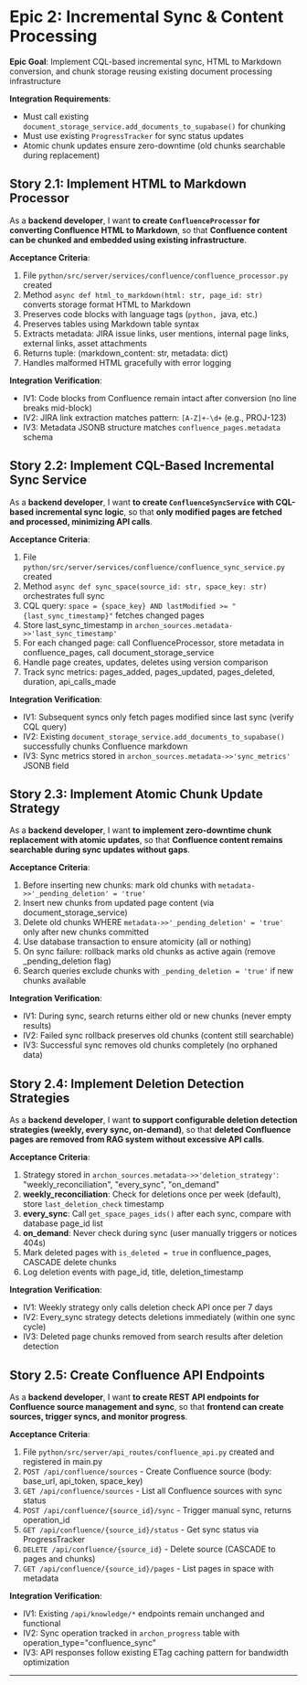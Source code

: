 # Epic 2: Incremental Sync & Content Processing

**Epic Goal**: Implement CQL-based incremental sync, HTML to Markdown conversion, and chunk storage reusing existing document processing infrastructure

**Integration Requirements**:
- Must call existing `document_storage_service.add_documents_to_supabase()` for chunking
- Must use existing `ProgressTracker` for sync status updates
- Atomic chunk updates ensure zero-downtime (old chunks searchable during replacement)

## Story 2.1: Implement HTML to Markdown Processor

As a **backend developer**,
I want **to create `ConfluenceProcessor` for converting Confluence HTML to Markdown**,
so that **Confluence content can be chunked and embedded using existing infrastructure**.

**Acceptance Criteria**:
1. File `python/src/server/services/confluence/confluence_processor.py` created
2. Method `async def html_to_markdown(html: str, page_id: str)` converts storage format HTML to Markdown
3. Preserves code blocks with language tags (```python, ```java, etc.)
4. Preserves tables using Markdown table syntax
5. Extracts metadata: JIRA issue links, user mentions, internal page links, external links, asset attachments
6. Returns tuple: (markdown_content: str, metadata: dict)
7. Handles malformed HTML gracefully with error logging

**Integration Verification**:
- IV1: Code blocks from Confluence remain intact after conversion (no line breaks mid-block)
- IV2: JIRA link extraction matches pattern: `[A-Z]+-\d+` (e.g., PROJ-123)
- IV3: Metadata JSONB structure matches `confluence_pages.metadata` schema

## Story 2.2: Implement CQL-Based Incremental Sync Service

As a **backend developer**,
I want **to create `ConfluenceSyncService` with CQL-based incremental sync logic**,
so that **only modified pages are fetched and processed, minimizing API calls**.

**Acceptance Criteria**:
1. File `python/src/server/services/confluence/confluence_sync_service.py` created
2. Method `async def sync_space(source_id: str, space_key: str)` orchestrates full sync
3. CQL query: `space = {space_key} AND lastModified >= "{last_sync_timestamp}"` fetches changed pages
4. Store last_sync_timestamp in `archon_sources.metadata->>'last_sync_timestamp'`
5. For each changed page: call ConfluenceProcessor, store metadata in confluence_pages, call document_storage_service
6. Handle page creates, updates, deletes using version comparison
7. Track sync metrics: pages_added, pages_updated, pages_deleted, duration, api_calls_made

**Integration Verification**:
- IV1: Subsequent syncs only fetch pages modified since last sync (verify CQL query)
- IV2: Existing `document_storage_service.add_documents_to_supabase()` successfully chunks Confluence markdown
- IV3: Sync metrics stored in `archon_sources.metadata->>'sync_metrics'` JSONB field

## Story 2.3: Implement Atomic Chunk Update Strategy

As a **backend developer**,
I want **to implement zero-downtime chunk replacement with atomic updates**,
so that **Confluence content remains searchable during sync updates without gaps**.

**Acceptance Criteria**:
1. Before inserting new chunks: mark old chunks with `metadata->>'_pending_deletion' = 'true'`
2. Insert new chunks from updated page content (via document_storage_service)
3. Delete old chunks WHERE `metadata->>'_pending_deletion' = 'true'` only after new chunks committed
4. Use database transaction to ensure atomicity (all or nothing)
5. On sync failure: rollback marks old chunks as active again (remove _pending_deletion flag)
6. Search queries exclude chunks with `_pending_deletion = 'true'` if new chunks available

**Integration Verification**:
- IV1: During sync, search returns either old or new chunks (never empty results)
- IV2: Failed sync rollback preserves old chunks (content still searchable)
- IV3: Successful sync removes old chunks completely (no orphaned data)

## Story 2.4: Implement Deletion Detection Strategies

As a **backend developer**,
I want **to support configurable deletion detection strategies (weekly, every sync, on-demand)**,
so that **deleted Confluence pages are removed from RAG system without excessive API calls**.

**Acceptance Criteria**:
1. Strategy stored in `archon_sources.metadata->>'deletion_strategy'`: "weekly_reconciliation", "every_sync", "on_demand"
2. **weekly_reconciliation**: Check for deletions once per week (default), store `last_deletion_check` timestamp
3. **every_sync**: Call `get_space_pages_ids()` after each sync, compare with database page_id list
4. **on_demand**: Never check during sync (user manually triggers or notices 404s)
5. Mark deleted pages with `is_deleted = true` in confluence_pages, CASCADE delete chunks
6. Log deletion events with page_id, title, deletion_timestamp

**Integration Verification**:
- IV1: Weekly strategy only calls deletion check API once per 7 days
- IV2: Every_sync strategy detects deletions immediately (within one sync cycle)
- IV3: Deleted page chunks removed from search results after deletion detection

## Story 2.5: Create Confluence API Endpoints

As a **backend developer**,
I want **to create REST API endpoints for Confluence source management and sync**,
so that **frontend can create sources, trigger syncs, and monitor progress**.

**Acceptance Criteria**:
1. File `python/src/server/api_routes/confluence_api.py` created and registered in main.py
2. `POST /api/confluence/sources` - Create Confluence source (body: base_url, api_token, space_key)
3. `GET /api/confluence/sources` - List all Confluence sources with sync status
4. `POST /api/confluence/{source_id}/sync` - Trigger manual sync, returns operation_id
5. `GET /api/confluence/{source_id}/status` - Get sync status via ProgressTracker
6. `DELETE /api/confluence/{source_id}` - Delete source (CASCADE to pages and chunks)
7. `GET /api/confluence/{source_id}/pages` - List pages in space with metadata

**Integration Verification**:
- IV1: Existing `/api/knowledge/*` endpoints remain unchanged and functional
- IV2: Sync operation tracked in `archon_progress` table with operation_type="confluence_sync"
- IV3: API responses follow existing ETag caching pattern for bandwidth optimization

---
